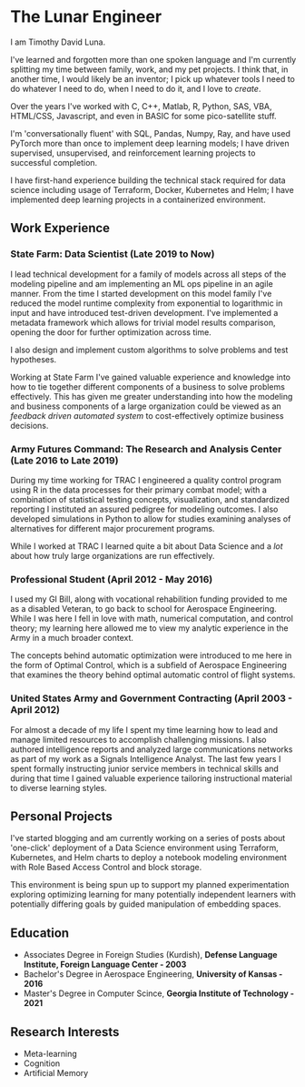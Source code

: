 # The Lunar Engineer

I am Timothy David Luna.

I've learned and forgotten more than one spoken language and I'm currently splitting my time between family, work, and my pet projects.
I think that, in another time, I would likely be an inventor; I pick up whatever tools I need to do whatever I need to do, when I need to do it, and I love to *create*.

Over the years I've worked with C, C++, Matlab, R, Python, SAS, VBA, HTML/CSS, Javascript, and even in BASIC for some pico-satellite stuff.

I'm 'conversationally fluent' with SQL, Pandas, Numpy, Ray, and have used PyTorch more than once to implement deep learning models; I have driven supervised, unsupervised, and reinforcement learning projects to successful completion.

I have first-hand experience building the technical stack required for data science including usage of Terraform, Docker, Kubernetes and Helm; I have implemented deep learning projects in a containerized environment.

## Work Experience

### State Farm: Data Scientist (Late 2019 to Now)

I lead technical development for a family of models across all steps of the modeling pipeline and am implementing an ML ops pipeline in an agile manner. From the time I started development on this model family I've reduced the model runtime complexity from exponential to logarithmic in input and have introduced test-driven development. I've implemented a metadata framework which allows for trivial model results comparison, opening the door for further optimization across time.

I also design and implement custom algorithms to solve problems and test hypotheses.

Working at State Farm I've gained valuable experience and knowledge into how to tie together different components of a business to solve problems effectively. This has given me greater understanding into how the modeling and business components of a large organization could be viewed as an *feedback driven automated system* to cost-effectively optimize business decisions.

### Army Futures Command: The Research and Analysis Center (Late 2016 to Late 2019)

During my time working for TRAC I engineered a quality control program using R in the data processes for their primary combat model; with a combination of statistical testing concepts, visualization, and standardized reporting I instituted an assured pedigree for modeling outcomes. I also developed simulations in Python to allow for studies examining analyses of alternatives for different major procurement programs.

While I worked at TRAC I learned quite a bit about Data Science and a *lot* about how truly large organizations are run effectively.

### Professional Student (April 2012 - May 2016)

I used my GI Bill, along with vocational rehabilition funding provided to me as a disabled Veteran, to go back to school for Aerospace Engineering. While I was here I fell in love with math, numerical computation, and control theory; my learning here allowed me to view my analytic experience in the Army in a much broader context.

The concepts behind automatic optimization were introduced to me here in the form of Optimal Control, which is a subfield of Aerospace Engineering that examines the theory behind optimal automatic control of flight systems.

### United States Army and Government Contracting (April 2003 - April 2012)

For almost a decade of my life I spent my time learning how to lead and manage limited resources to accomplish challenging missions. I also authored intelligence reports and analyzed large communications networks as part of my work as a Signals Intelligence Analyst. The last few years I spent formally instructing junior service members in technical skills and during that time I gained valuable experience tailoring instructional material to diverse learning styles.

## Personal Projects

I've started blogging and am currently working on a series of posts about 'one-click' deployment of a Data Science environment using Terraform, Kubernetes, and Helm charts to deploy a notebook modeling environment with Role Based Access Control and block storage.

This environment is being spun up to support my planned experimentation exploring optimizing learning for many potentially independent learners with potentially differing goals by guided manipulation of embedding spaces.

## Education

* Associates Degree in Foreign Studies (Kurdish), **Defense Language Institute, Foreign Language Center - 2003**
* Bachelor's Degree in Aerospace Engineering, **University of Kansas - 2016**
* Master's Degree in Computer Scince, **Georgia Institute of Technology - 2021**

## Research Interests

* Meta-learning
* Cognition
* Artificial Memory
